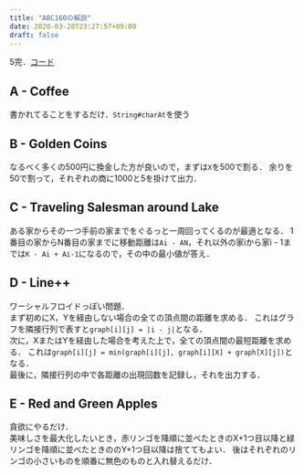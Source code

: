 ```yaml
---
title: "ABC160の解説"
date: 2020-03-28T23:27:57+09:00
draft: false
---
```


5完．[コード](https://github.com/T45K/tree/master/ABC160)

## A - Coffee
書かれてることをするだけ．`String#charAt`を使う

## B - Golden Coins
なるべく多くの500円に換金した方が良いので，まずは`X`を500で割る．
余りを50で割って，それぞれの商に1000と5を掛けて出力．

## C - Traveling Salesman around Lake
ある家からその一つ手前の家までをぐるっと一周回ってくるのが最適となる．
1番目の家からN番目の家までに移動距離は`Ai - AN`，それ以外の家iから家i - 1までは`K - Ai + Ai-1`になるので，その中の最小値が答え．

## D - 	Line++
ワーシャルフロイドっぽい問題．<br>
まず初めにX，Yを経由しない場合の全ての頂点間の距離を求める．
これはグラフを隣接行列で表すと`graph[i][j] = |i - j|`となる．<br>
次に，XまたはYを経由した場合を考えた上で，全ての頂点間の最短距離を求める．
これは`graph[i][j] = min(graph[i][j], graph[i][X] + graph[X][j])`となる．<br>
最後に，隣接行列の中で各距離の出現回数を記録し，それを出力する．

## E - Red and Green Apples
貪欲にやるだけ．<br>
美味しさを最大化したいとき，赤リンゴを降順に並べたときのX+1つ目以降と緑リンゴを降順に並べたときののY+1つ目以降は捨ててもよい．
後はそれぞれのリンゴの小さいものを順番に無色のものと入れ替えるだけ．
